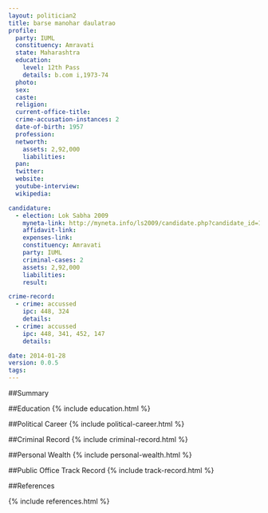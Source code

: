 ```yaml
---
layout: politician2
title: barse manohar daulatrao
profile: 
  party: IUML
  constituency: Amravati
  state: Maharashtra
  education: 
    level: 12th Pass
    details: b.com i,1973-74
  photo: 
  sex: 
  caste: 
  religion: 
  current-office-title: 
  crime-accusation-instances: 2
  date-of-birth: 1957
  profession: 
  networth: 
    assets: 2,92,000
    liabilities: 
  pan: 
  twitter: 
  website: 
  youtube-interview: 
  wikipedia: 

candidature: 
  - election: Lok Sabha 2009
    myneta-link: http://myneta.info/ls2009/candidate.php?candidate_id=171
    affidavit-link: 
    expenses-link: 
    constituency: Amravati 
    party: IUML
    criminal-cases: 2
    assets: 2,92,000
    liabilities: 
    result:  

crime-record: 
  - crime: accussed
    ipc: 448, 324
    details:  
  - crime: accussed
    ipc: 448, 341, 452, 147
    details:  

date: 2014-01-28
version: 0.0.5
tags: 
---
```

##Summary


##Education
{% include education.html %}


##Political Career
{% include political-career.html %}


##Criminal Record
{% include criminal-record.html %}


##Personal Wealth
{% include personal-wealth.html %}


##Public Office Track Record
{% include track-record.html %}


##References


{% include references.html %}
